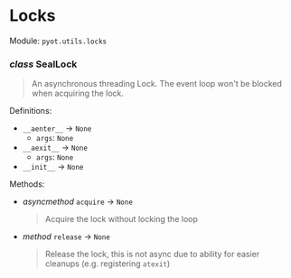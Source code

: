 # Locks 

Module: `pyot.utils.locks` 

### _class_ SealLock

> An asynchronous threading Lock. The event loop won't be blocked when acquiring the lock.

Definitions: 
* `__aenter__` -> `None` 
  * `args`: `None` 
* `__aexit__` -> `None` 
  * `args`: `None` 
* `__init__` -> `None` 

Methods: 
* _asyncmethod_ `acquire` -> `None` 
  > Acquire the lock without locking the loop 
* _method_ `release` -> `None` 
  > Release the lock, this is not async due to ability for easier cleanups (e.g. registering `atexit`) 


